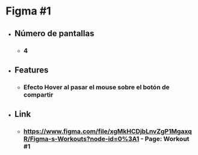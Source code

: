 # Figma #1
- ## Número de pantallas
    - ### 4
- ## Features
    - ### Efecto Hover al pasar el mouse sobre el botón de compartir
- ## Link
    - ### https://www.figma.com/file/xgMkHCDjbLnvZgP1MgaxqR/Figma-s-Workouts?node-id=0%3A1 - Page: Workout #1
	


